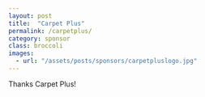 ```yaml
---
layout: post
title:  "Carpet Plus"
permalink: /carpetplus/
category: sponsor
class: broccoli
images: 
  - url: "/assets/posts/sponsors/carpetpluslogo.jpg"
---
```


Thanks Carpet Plus!
